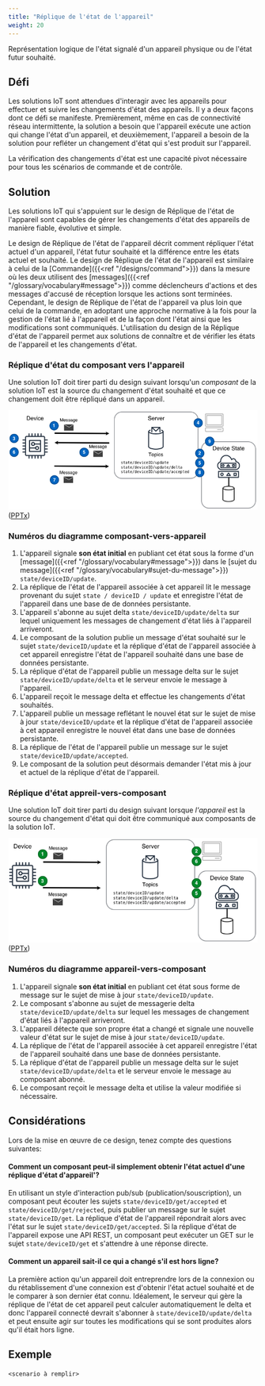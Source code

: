 ```yaml
---
title: "Réplique de l'état de l'appareil"
weight: 20
---
```


<!-- {{< synopsis-state-replica >}} -->

Représentation logique de l'état signalé d'un appareil physique ou de l'état futur souhaité.

<!--more-->

## Défi

Les solutions IoT sont attendues d'interagir avec les appareils pour effectuer et suivre les changements d'état des appareils. Il y a deux façons dont ce défi se manifeste. Premièrement, même en cas de connectivité réseau intermittente, la solution a besoin que l'appareil exécute une action qui change l'état d'un appareil, et deuxièmement, l'appareil a besoin de la solution pour refléter un changement d'état qui s'est produit sur l'appareil.

La vérification des changements d'état est une capacité pivot nécessaire pour tous les scénarios de commande et de contrôle.

## Solution

Les solutions IoT qui s'appuient sur le design de Réplique de l'état de l'appareil sont capables de gérer les changements d'état des appareils de manière fiable, évolutive et simple.

Le design de Réplique de l'état de l'appareil décrit comment répliquer l'état actuel d'un appareil, l'état futur souhaité et la différence entre les états actuel et souhaité. Le design de Réplique de l'état de l'appareil est similaire à celui de la [Commande]({{<ref "/designs/command">}}) dans la mesure où les deux utilisent des [messages]({{<ref "/glossary/vocabulary#message">}}) comme déclencheurs d'actions et des messages d'accusé de réception lorsque les actions sont terminées. Cependant, le design de Réplique de l'état de l'appareil va plus loin que celui de la commande, en adoptant une approche normative à la fois pour la gestion de l'état lié à l'appareil et de la façon dont l'état ainsi que les modifications sont communiqués. L'utilisation du design de la Réplique d'état de l'appareil permet aux solutions de connaître et de vérifier les états de l'appareil et les changements d'état.

### Réplique d'état du composant vers l'appareil

Une solution IoT doit tirer parti du design suivant lorsqu'un _composant_ de la solution IoT est la source du changement d'état souhaité et que ce changement doit être répliqué dans un appareil.

![Réplication d'état composant-vers-appareil](c2d-state.png) ([PPTx](/iot-atlas-patterns.pptx))

### Numéros du diagramme composant-vers-appareil

1. L'appareil signale **son état initial** en publiant cet état sous la forme d'un [message]({{<ref "/glossary/vocabulary#message">}}) dans le [sujet du message]({{<ref "/glossary/vocabulary#sujet-du-message">}}) `state/deviceID/update`.
2. La réplique de l'état de l'appareil associée à cet appareil lit le message provenant du sujet `state / deviceID / update` et enregistre l'état de l'appareil dans une base de de données persistante.
3. L'appareil s'abonne au sujet delta `state/deviceID/update/delta` sur lequel uniquement les messages de changement d'état liés à l'appareil arriveront.
4. Le composant de la solution publie un message d'état souhaité sur le sujet `state/deviceID/update` et la réplique d'état de l'appareil associée à cet appareil enregistre l'état de l'appareil souhaité dans une base de données persistante.
5. La réplique d'état de l'appareil publie un message delta sur le sujet `state/deviceID/update/delta` et le serveur envoie le message à l'appareil.
6. L'appareil reçoit le message delta et effectue les changements d'état souhaités.
7. L'appareil publie un message reflétant le nouvel état sur le sujet de mise à jour `state/deviceID/update` et la réplique d'état de l'appareil associée à cet appareil enregistre le nouvel état dans une base de données persistante.
8. La réplique de l'état de l'appareil publie un message sur le sujet `state/deviceID/update/accepted`.
9. Le composant de la solution peut désormais demander l'état mis à jour et actuel de la réplique d'état de l'appareil.

### Réplique d'état appreil-vers-composant

Une solution IoT doit tirer parti du design suivant lorsque _l'appareil_ est la source du changement d'état qui doit être communiqué aux composants de la solution IoT.

![Réplication d'état appareil-vers-composant](d2c-state.png) ([PPTx](/iot-atlas-patterns.pptx))

### Numéros du diagramme appareil-vers-composant

1. L'appareil signale **son état initial** en publiant cet état sous forme de message sur le sujet de mise à jour `state/deviceID/update`.
2. Le composant s'abonne au sujet de messagerie delta `state/deviceID/update/delta` sur lequel les messages de changement d'état liés à l'appareil arriveront.
3. L'appareil détecte que son propre état a changé et signale une nouvelle valeur d'état sur le sujet de mise à jour `state/deviceID/update`.
4. La réplique de l'état de l'appareil associée à cet appareil enregistre l'état de l'appareil souhaité dans une base de données persistante.
5. La réplique d'état de l'appareil publie un message delta sur le sujet `state/deviceID/update/delta` et le serveur envoie le message au composant abonné.
6. Le composant reçoit le message delta et utilise la valeur modifiée si nécessaire.

## Considérations

Lors de la mise en œuvre de ce design, tenez compte des questions suivantes:

#### Comment un composant peut-il simplement obtenir l'état actuel d'une réplique d'état d'appareil'?

En utilisant un style d'interaction pub/sub (publication/souscription), un composant peut écouter les sujets `state/deviceID/get/accepted` et `state/deviceID/get/rejected`, puis publier un message sur le sujet `state/deviceID/get`. La réplique d'état de l'appareil répondrait alors avec l'état sur le sujet `state/deviceID/get/accepted`. Si la réplique d'état de l'appareil expose une API REST, un composant peut exécuter un GET sur le sujet `state/deviceID/get` et s'attendre à une réponse directe.

#### Comment un appareil sait-il ce qui a changé s'il est hors ligne?

La première action qu'un appareil doit entreprendre lors de la connexion ou du rétablissement d'une connexion est d'obtenir l'état actuel souhaité et de le comparer à son dernier état connu. Idéalement, le serveur qui gère la réplique de l'état de cet appareil peut calculer automatiquement le delta et donc l'appareil connecté devrait s'abonner à `state/deviceID/update/delta` et peut ensuite agir sur toutes les modifications qui se sont produites alors qu'il était hors ligne.

## Exemple

    <scenario à remplir>

